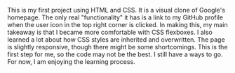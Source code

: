 This is my first project using HTML and CSS. It is a visual clone of Google's homepage. The only real "functionality" it has is a link to my GitHub profile when the user icon in the top right corner is clicked. In making this, my main takeaway is that I became more comfortable with CSS flexboxes. I also learned a lot about how CSS styles are inherited and overwritten. The page is slightly responsive, though there might be some shortcomings. This is the first step for me, so the code may not be the best. I still have a ways to go. For now, I am enjoying the learning process.
